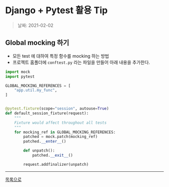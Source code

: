 # Django + Pytest 활용 Tip

> 날짜: 2021-02-02

## Global mocking 하기

- 모든 test 에 대하여 특정 함수를 mocking 하는 방법
- 프로젝트 홈폴더에 `conftest.py` 라는 파일을 만들어 아래 내용을 추가한다.

```python
import mock
import pytest

GLOBAL_MOCKING_REFERENCES = [
    "app.util.my_func",
]


@pytest.fixture(scope="session", autouse=True)
def default_session_fixture(request):
    """
    Fixture would affect throughout all tests
    """
    for mocking_ref in GLOBAL_MOCKING_REFERENCES:
        patched = mock.patch(mocking_ref)
        patched.__enter__()

        def unpatch():
            patched.__exit__()

        request.addfinalizer(unpatch)

```

---

[목록으로](https://shiwoo-park.github.io/blog/kor)
